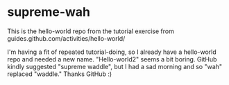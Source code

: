 # supreme-wah
This is the hello-world repo from the tutorial exercise from guides.github.com/activities/hello-world/

I'm having a fit of repeated tutorial-doing, so I already have a hello-world repo and needed a new name. "Hello-world2" seems a bit boring. GitHub kindly suggested "supreme waddle", but I had a sad morning and so "wah" replaced "waddle." Thanks GitHub :)
